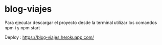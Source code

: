 # blog-viajes

Para ejecutar descargar el proyecto
desde la terminal 
utilizar los comandos npm i 
y npm start

Deploy : https://blog-viajes.herokuapp.com/